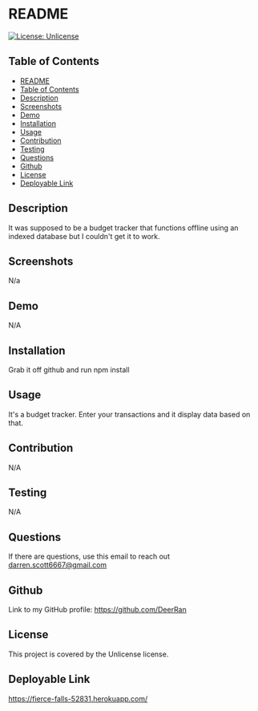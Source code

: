 
# README
[![License: Unlicense](https://img.shields.io/badge/license-Unlicense-green)](http://unlicense.org/)
## Table of Contents   
- [README](#datatitle)
- [Table of Contents](#table-of-contents)
- [Description](#description)
- [Screenshots](#screenshots)
- [Demo](#demo)
- [Installation](#installation)
- [Usage](#usage)
- [Contribution](#contribution)
- [Testing](#testing)
- [Questions](#questions)
- [Github](#github)
- [License](#license)
- [Deployable Link](#deployable-link)
## Description  
It was supposed to be a budget tracker that functions offline using an indexed database but I couldn't get it to work.
## Screenshots
N/a
## Demo
N/A
## Installation
Grab it off github and run npm install
## Usage
It's a budget tracker. Enter your transactions and it display data based on that.
## Contribution
N/A
## Testing
N/A
## Questions
If there are questions, use this email to reach out darren.scott6667@gmail.com
## Github
Link to my GitHub profile: https://github.com/DeerRan
## License
This project is covered by the Unlicense license.
## Deployable Link
https://fierce-falls-52831.herokuapp.com/